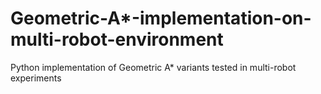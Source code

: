 # Geometric-A*-implementation-on-multi-robot-environment
Python implementation of Geometric A* variants tested in multi-robot experiments
